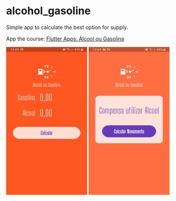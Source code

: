 # alcohol_gasoline

Simple app to calculate the best option for supply.

App the course: [Flutter Apps: Álcool ou Gasolina](https://www.youtube.com/watch?v=oiT98coiU64&list=PLHlHvK2lnJnc06VlkzrQak8qln72U640b)


<img src="./assets/images/screenshot_1.jpg" width="220" height="400">
<img src="./assets/images/screenshot_2.jpg" width="220" height="400">
